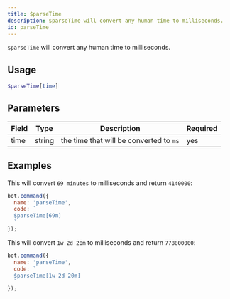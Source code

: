 ```yaml
---
title: $parseTime
description: $parseTime will convert any human time to milliseconds.
id: parseTime
---
```


`$parseTime` will convert any human time to milliseconds.

## Usage

```php
$parseTime[time]
```

## Parameters 


| Field | Type   | Description                             | Required |
| ----- | ------ | --------------------------------------- | -------- |
| time  | string | the time that will be converted to `ms` | yes      |


## Examples

This will convert `69 minutes` to milliseconds and return `4140000`:

```javascript
bot.command({
  name: 'parseTime',
  code: `
  $parseTime[69m]
  `
});
```

This will convert `1w 2d 20m` to milliseconds and return `778800000`:

```javascript
bot.command({
  name: 'parseTime',
  code: `
  $parseTime[1w 2d 20m]
  `
});
```
